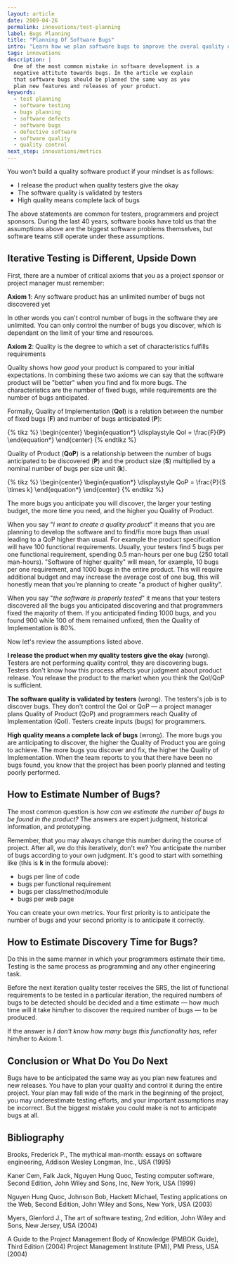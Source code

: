 ```yaml
---
layout: article
date: 2009-04-26
permalink: innovations/test-planning
label: Bugs Planning
title: "Planning Of Software Bugs"
intro: "Learn how we plan software bugs to improve the overal quality of product"
tags: innovations
description: |
  One of the most common mistake in software development is a
  negative attitute towards bugs. In the article we explain
  that software bugs should be planned the same way as you
  plan new features and releases of your product.
keywords:
  - test planning
  - software testing
  - bugs planning
  - software defects
  - software bugs
  - defective software
  - software quality
  - quality control
next_step: innovations/metrics
---
```


You won't build a quality software product if your mindset is as follows:

* I release the product when quality testers give the okay
* The software quality is validated by testers
* High quality means complete lack of bugs

The above statements are common for
testers, programmers and project sponsors.
During the last 40 years, software books have told us that
the assumptions above are the biggest software problems themselves, but
software teams still operate under these assumptions.

## Iterative Testing is Different, Upside Down

First, there are a number of critical axioms that you as
a project sponsor or project manager must remember:

**Axiom 1**: Any software product has an unlimited
number of bugs not discovered yet

In other words you can't control number of bugs
in the software they are unlimited. You can only control the
number of bugs you discover, which is dependant on the limit of your time and resources.

**Axiom 2**: Quality is the degree to which
a set of characteristics fulfills requirements

Quality shows how *good* your product is compared to
your initial expectations. In combining these two axioms we can say
that the software product will be "better" when you
find and fix more bugs.
The characteristics are the number of fixed bugs, while
requirements are the number of bugs anticipated.

Formally, Quality of Implementation (**QoI**) is a relation between
the number of fixed bugs (**F**) and number of bugs anticipated (**P**):

{% tikz  %}
\begin{center}
\begin{equation*}
\displaystyle
    QoI = \frac{F}{P}
\end{equation*}
\end{center}
{% endtikz %}

Quality of Product (**QoP**) is a relationship between the number
of bugs anticipated to be discovered (**P**) and the product size (**S**)
multiplied by a nominal number of bugs per size unit (**k**).

{% tikz %}
\begin{center}
\begin{equation*}
\displaystyle
    QoP = \frac{P}{S \times k}
\end{equation*}
\end{center}
{% endtikz %}

The more bugs you anticipate you will discover, the larger
your testing budget, the more time you need, and the higher you Quality of Product.

When you say "*I want to create a quality product*" it means that
you are planning to develop the software and to find/fix more
bugs than usual leading to a QoP higher than usual. For example
the product specification will have 100 functional requirements.
Usually, your testers find 5 bugs per one functional requirement,
spending 0.5 man-hours per one bug (250 totall man-hours).
"Software of higher quality" will mean, for example, 10 bugs per one requirement, and 1000
bugs in the entire product. This will require additional budget and may
increase the average cost of one bug, this will honestly
mean that you're planning to create "a product of higher quality".

When you say "*the software is properly tested*" it means that
your testers discovered all the bugs you anticipated discovering
and that programmers fixed the majority of them. If you anticipated
finding 1000 bugs, and you found 900 while 100 of them remained
unfixed, then the Quality of Implementation is 80\%.

Now let's review the assumptions listed above.

**I release the product when my quality testers give the okay** (wrong).
Testers are not performing quality control, they are discovering bugs.
Testers don't know how this process affects your
judgment about product release. You release the product to the
market when you think the QoI/QoP is sufficient.

**The software quality is validated by testers** (wrong).
The testers's job is to discover bugs. They don't control
the QoI or QoP &mdash; a project manager plans Quality of Product (QoP)
and programmers reach Quality of Implementation (QoI). Testers
create inputs (bugs) for programmers.

**High quality means a complete lack of bugs** (wrong).
The more bugs you are anticipating to discover,
the higher the Quality of Product you are going to achieve. The more bugs you
discover and fix, the higher the Quality of Implementation.
When the team reports to you that there have been no bugs found,
you know that the project has been
poorly planned and testing poorly performed.

## How to Estimate Number of Bugs?

The most common question is *how can we estimate
the number of bugs to be found in the product?*
The answers are expert judgment, historical information,
and prototyping.

Remember, that you may always change this number during
the course of project. After all, we do this iteratively, don't we? You
anticipate the number of bugs according to your own judgment. It's
good to start with something like (this is **k** in the formula above):

 * bugs per line of code
 * bugs per functional requirement
 * bugs per class/method/module
 * bugs per web page

You can create your own metrics. Your first priority is to anticipate
the number of bugs and your second priority is to anticipate it correctly.

## How to Estimate Discovery Time for Bugs?

Do this in the same manner in which your programmers estimate their time.
Testing is the same process as programming
and any other engineering task.

Before the next iteration quality tester receives the SRS,
the list of functional requirements to be tested in a particular
iteration, the required numbers of bugs to be detected should be decided and
a time estimate &mdash; how much time will it take him/her to discover the required number of bugs
&mdash; to be produced.

If the answer is *I don't know how many bugs this functionality has*,
refer him/her to Axiom 1.

## Conclusion or What Do You Do Next

Bugs have to be anticipated the same way as you plan new
features and new releases. You have to plan your quality
and control it during the entire project. Your plan may
fall wide of the mark in the beginning of the project,
you may underestimate testing efforts,
and your important assumptions may be incorrect.
But the biggest mistake you could make is not to anticipate bugs at all.

## Bibliography

Brooks, Frederick P.,
The mythical man-month: essays on software engineering,
Addison Wesley Longman, Inc., USA (1995)

Kaner Cem, Falk Jack, Nguyen Hung Quoc,
Testing computer software, Second Edition,
John Wiley and Sons, Inc, New York, USA (1999)

Nguyen Hung Quoc, Johnson Bob, Hackett Michael,
Testing applications on the Web, Second Edition,
John Wiley and Sons, New York, USA (2003)

Myers, Glenford J.,
The art of software testing, 2nd edition,
John Wiley and Sons, New Jersey, USA (2004)

A Guide to the Project Management Body of Knowledge (PMBOK Guide), Third Edition (2004)
Project Management Institute (PMI),
PMI Press, USA (2004)

